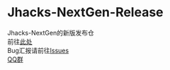 # Jhacks-NextGen-Release
Jhacks-NextGen的新版发布仓<br>
前往[此处](https://github.com/xiaojiangxj233/Jhacks-NextGen-Release/releases)<br>
Bug汇报请前往[Issues](https://github.com/xiaojiangxj233/Jhacks-NextGen-Release/issues)<br>
[QQ群](https://qm.qq.com/cgi-bin/qm/qr?k=KBXdszckZORIyvIPoGUQ-N3AXzxLV_8w&jump_from=webapi&authKey=KNH0Jehi+S9f82d7tEYep7CGILDJ1KOyLNlqVxTmVIoJQ4U+MVts104+i4xVceUA)
